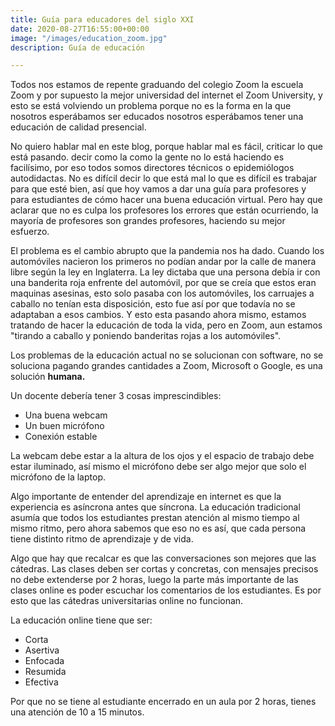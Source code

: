 ```yaml
---
title: Guía para educadores del siglo XXI
date: 2020-08-27T16:55:00+00:00
image: "/images/education_zoom.jpg"
description: Guía de educación

---
```

Todos nos estamos de repente graduando del colegio Zoom la escuela Zoom y por supuesto la mejor universidad del internet el Zoom University, y esto se está volviendo un problema porque no es la forma en la que nosotros esperábamos ser educados nosotros esperábamos tener una educación de calidad presencial.

No quiero hablar mal en este blog, porque hablar mal es fácil, criticar lo que está pasando. decir como la como la gente no lo está haciendo es facilísimo, por eso todos somos directores técnicos o epidemiólogos autodidactas. No es difícil decir lo que está mal lo que es difícil es trabajar para que esté bien, así que hoy vamos a dar una guía para profesores y para estudiantes de cómo hacer una buena educación virtual. Pero hay que aclarar que no es culpa los profesores los errores que están ocurriendo, la mayoría de profesores son grandes profesores, haciendo su mejor esfuerzo.

El problema es el cambio abrupto que la pandemia nos ha dado. Cuando los automóviles nacieron los primeros no podían andar por la calle de manera libre según la ley en Inglaterra. La ley dictaba que una persona debía ir con una banderita roja enfrente del automóvil, por que se creía que estos eran maquinas asesinas, esto solo pasaba con los automóviles, los carruajes a caballo no tenían esta disposición, esto fue así por que todavía no se adaptaban a esos cambios. Y esto esta pasando ahora mismo, estamos tratando de hacer la educación de toda la vida, pero en Zoom, aun estamos "tirando a caballo y poniendo banderitas rojas a los automóviles".

Los problemas de la educación actual no se solucionan con software, no se soluciona pagando grandes cantidades a Zoom, Microsoft o Google, es una solución **humana.** 

Un docente debería tener 3 cosas imprescindibles:

* Una buena webcam
* Un buen micrófono
* Conexión estable

La webcam debe estar a la altura de los ojos y el espacio de trabajo debe estar iluminado, así mismo el micrófono debe ser algo mejor que solo el micrófono de la laptop.

Algo importante de entender del aprendizaje en internet es que la experiencia es asíncrona antes que síncrona. La educación tradicional asumía que todos los estudiantes prestan atención al mismo tiempo al mismo ritmo, pero ahora sabemos que eso no es así, que cada persona tiene distinto ritmo de aprendizaje y de vida.

Algo que hay que recalcar es que las conversaciones son mejores que las cátedras. Las clases deben ser cortas y concretas, con mensajes precisos no debe extenderse por 2 horas, luego la parte más importante de las clases online es poder escuchar los comentarios de los estudiantes. Es por esto que las cátedras universitarias online no funcionan.

La educación online tiene que ser:

* Corta
* Asertiva
* Enfocada
* Resumida
* Efectiva

Por que no se tiene al estudiante encerrado en un aula por 2 horas, tienes una atención de 10 a 15 minutos. 